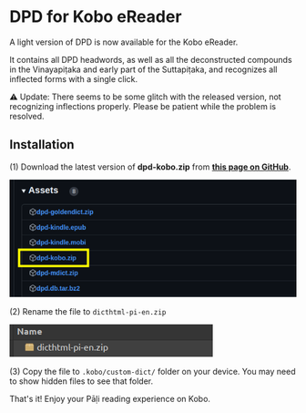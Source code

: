 # DPD for Kobo eReader

A light version of DPD is now available for the Kobo eReader. 

It contains all DPD headwords, as well as all the deconstructed compounds in the Vinayapiṭaka and early part of the Suttapiṭaka, and recognizes all inflected forms with a single click. 

⚠️ Update: There seems to be some glitch with the released version, not recognizing inflections properly. Please be patient while the problem is resolved.

## Installation

(1) Download the latest version of **dpd-kobo.zip** from **[this page on GitHub](https://github.com/digitalpalidictionary/digitalpalidictionary/releases)**.

![image](pics/kobo/kobo_github.png)

(2) Rename the file to `dicthtml-pi-en.zip`

![image](pics/kobo/kobo_rename.png)

(3) Copy the file to `.kobo/custom-dict/` folder on your device. You may need to show hidden files to see that folder. 

That's it! Enjoy your Pāḷi reading experience on Kobo.




